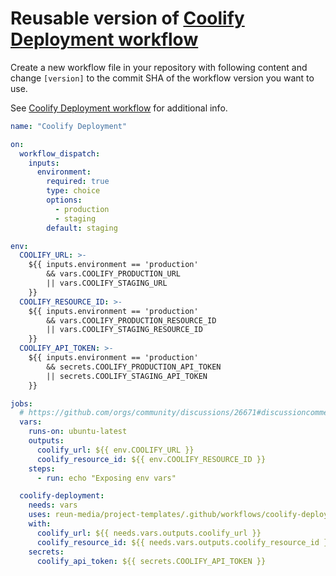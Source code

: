 # Reusable version of [Coolify Deployment workflow](./coolify-deployment.md)

Create a new workflow file in your repository with following content and change
`[version]` to the commit SHA of the workflow version you want to use.

See [Coolify Deployment workflow](./coolify-deployment.md) for additional info.

```yml
name: "Coolify Deployment"

on:
  workflow_dispatch:
    inputs:
      environment:
        required: true
        type: choice
        options:
          - production
          - staging
        default: staging

env:
  COOLIFY_URL: >-
    ${{ inputs.environment == 'production'
        && vars.COOLIFY_PRODUCTION_URL
        || vars.COOLIFY_STAGING_URL
    }}
  COOLIFY_RESOURCE_ID: >-
    ${{ inputs.environment == 'production'
        && vars.COOLIFY_PRODUCTION_RESOURCE_ID
        || vars.COOLIFY_STAGING_RESOURCE_ID
    }}
  COOLIFY_API_TOKEN: >-
    ${{ inputs.environment == 'production'
        && secrets.COOLIFY_PRODUCTION_API_TOKEN
        || secrets.COOLIFY_STAGING_API_TOKEN
    }}

jobs:
  # https://github.com/orgs/community/discussions/26671#discussioncomment-4295807
  vars:
    runs-on: ubuntu-latest
    outputs:
      coolify_url: ${{ env.COOLIFY_URL }}
      coolify_resource_id: ${{ env.COOLIFY_RESOURCE_ID }}
    steps:
      - run: echo "Exposing env vars"

  coolify-deployment:
    needs: vars
    uses: reun-media/project-templates/.github/workflows/coolify-deployment-reusable.yml@[version]
    with:
      coolify_url: ${{ needs.vars.outputs.coolify_url }}
      coolify_resource_id: ${{ needs.vars.outputs.coolify_resource_id }}
    secrets:
      coolify_api_token: ${{ secrets.COOLIFY_API_TOKEN }}
```
